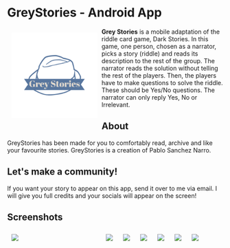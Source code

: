 # GreyStories - Android App

<img src="/app/src/main/res/drawable-mdpi/greystorytransparentblue.png" align="left"
width="200" hspace="10" vspace="10">

<b>Grey Stories</b> is a mobile adaptation of the riddle card game, Dark Stories. In this game, one
person, chosen as a narrator, picks a story (riddle) and reads its description to the rest of
the group. The narrator reads the solution without telling the rest of the players. Then, the
players have to make questions to solve the riddle. These should be Yes/No questions. The
narrator can only reply Yes, No or Irrelevant.


## About

GreyStories has been made for you to comfortably read, archive and like your favourite stories.
GreyStories is a creation of Pablo Sanchez Narro.


## Let's make a community!

If you want your story to appear on this app, send it over to me via email. I will give you
full credits and your socials will appear on the screen!


## Screenshots

[<img src="/Screenshots/GreyStories01.png" align="left"
width="200"
    hspace="10" vspace="10">](/Screenshots/GreyStories01.png)
[<img src="/Screenshots/GreyStories02.png" align="center"
width="200"
    hspace="10" vspace="10">](/Screenshots/GreyStories02.png)
[<img src="/Screenshots/GreyStories03.png" align="center"
width="200"
    hspace="10" vspace="10">](/Screenshots/GreyStories03.png)
[<img src="/Screenshots/GreyStories04.png" align="center"
width="200"
    hspace="10" vspace="10">](/Screenshots/GreyStories04.png)
[<img src="/Screenshots/GreyStories05.png" align="center"
width="200"
    hspace="10" vspace="10">](/Screenshots/GreyStories05.png)
[<img src="/Screenshots/GreyStories06.png" align="center"
width="200"
    hspace="10" vspace="10">](/Screenshots/GreyStories06.png)
[<img src="/Screenshots/GreyStories07.png" align="center"
width="200"
    hspace="10" vspace="10">](/Screenshots/GreyStories07.png)
